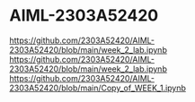 # AIML-2303A52420
https://github.com/2303A52420/AIML-2303A52420/blob/main/week_2_lab.ipynb
https://github.com/2303A52420/AIML-2303A52420/blob/main/week_2_lab.ipynb
https://github.com/2303A52420/AIML-2303A52420/blob/main/Copy_of_WEEK_1.ipynb
